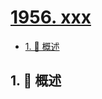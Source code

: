 # [1956. xxx](https://github.com/Tdahuyou/TNotes.leetcode/tree/main/notes/1956.%20xxx)

<!-- region:toc -->

- [1. 📝 概述](#1--概述)

<!-- endregion:toc -->

## 1. 📝 概述
